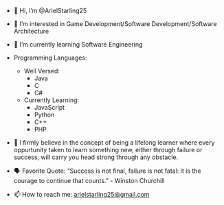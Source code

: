 - 👋 Hi, I’m @ArielStarling25
- 👀 I’m interested in Game Development/Software Development/Software Architecture
- 🌱 I’m currently learning Software Engineering
- Programming Languages:
  - Well Versed:
    - Java
    - C
    - C#
  - Currently Learning:
    - JavaScript
    - Python
    - C++
    - PHP
- 🥇 I firmly believe in the concept of being a lifelong learner where every oppurtunity taken to learn something new, either through failure or success, will carry you head strong through any obstacle.
- 🗣️ Favorite Quote: “Success is not final, failure is not fatal: it is the courage to continue that counts.” - Winston Churchill
  
- 📫 How to reach me: arielstarling25@gmail.com

<!---
ArielStarling25/ArielStarling25 is a ✨ special ✨ repository because its `README.md` (this file) appears on your GitHub profile.
You can click the Preview link to take a look at your changes.
--->
